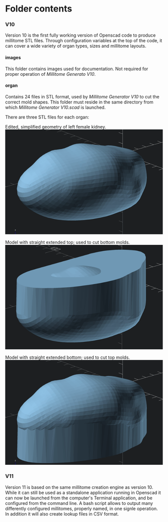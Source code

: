 # Folder contents

<h3>V10</h3>

Version 10 is the first fully working version of Openscad code to produce millitome STL files. Through configuration variables at the top of the code, it can cover a wide variety of organ types, sizes and millitome layouts.

<h4>images</h4>
This folder contains images used for documentation. Not required for proper operation of <em>Millitome Generato V10</em>.

<h4>organ</h4>
Contains 24 files in STL format, used by <em>Millitome Generator V10</em> to cut the correct mold shapes. This folder must reside in the same directory from which <em>Millitome Generator V10.scad </em> is launched. 

There are three STL files for each organ:

Edited, simplified geometry of left female kidney.
![f_0_kidney_l.png!](V10/images/f_0_kidney_l.png "f_0_kidney_l.png")

Model with straight extended top; used to cut bottom molds.
![_bf_0_kidney_l.png!](V10/images/_bf_0_kidney_l.png "_bf_0_kidney_l.png")

Model with straight extended bottom; used to cut top molds.
![_tf_0_kidney_l.png!](V10/images/_tf_0_kidney_l.png "_tf_0_kidney_l.png")

<h3>V11</h3>

Version 11 is based on the same millitome creation engine as version 10. While it can still be used as a standalone application running in Openscad it can now be launched from the computer's Terminal application, and be configured from the command line. A bash script allows to output many differently configured millitomes, properly named, in one signle operation. In addition it will also create lookup files in CSV format. 

